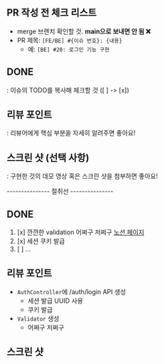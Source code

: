 ## PR 작성 전 체크 리스트

- merge 브랜치 확인할 것. **main으로 보내면 안 됨 :x:**
- PR 제목: `[FE/BE] #{이슈 번호}: {내용}`
  - 예: `[BE] #20: 로그인 기능 구현`

## DONE

: 이슈의 TODO를 복사해 체크할 것 ([ ] -> [x])

## 리뷰 포인트

: 리뷰어에게 핵심 부분을 자세히 알려주면 좋아요!

## 스크린 샷 (선택 사항)

: 구현한 것의 데모 영상 혹은 스크린 샷을 첨부하면 좋아요!

--------------- 절취선 ---------------

## DONE

1. [x] 깐깐한 validation 어쩌구 저쩌구 [노션 페이지](링크)
2. [x] 세션 쿠키 발급
3. [ ] ...

## 리뷰 포인트

- `AuthController`에 /auth/login API 생성
  - 세션 발급 UUID 사용
  - 쿠키 발급
- `Validator` 생성
  - 어쩌구 저쩌구

## 스크린 샷
